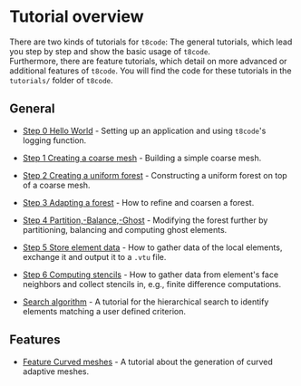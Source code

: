 # Tutorial overview

There are two kinds of tutorials for `t8code`: The general tutorials, which lead you step by step and show the basic usage of `t8code`.  
Furthermore, there are feature tutorials, which detail on more advanced or additional features of `t8code`.
You will find the code for these tutorials in the `tutorials/` folder of `t8code`.

## General

 - [Step 0   Hello World](https://github.com/holke/t8code/wiki/Step-0---Hello-World) - Setting up an application and using `t8code`'s logging function.

 - [Step 1   Creating a coarse mesh](https://github.com/holke/t8code/wiki/Step-1---Creating-a-coarse-mesh) - 
Building a simple coarse mesh.

 - [Step 2   Creating a uniform forest](https://github.com/holke/t8code/wiki/Step-2---Creating-a-uniform-forest) - 
Constructing a uniform forest on top of a coarse mesh.

 - [Step 3   Adapting a forest](https://github.com/holke/t8code/wiki/Step-3---Adapting-a-forest) - 
How to refine and coarsen a forest.

 - [Step 4   Partition,-Balance,-Ghost](https://github.com/holke/t8code/wiki/Step-4---Partition,-Balance,-Ghost) - 
Modifying the forest further by partitioning, balancing and computing ghost elements.

 - [Step 5   Store element data](https://github.com/holke/t8code/wiki/Step-5---Store-element-data) - 
How to gather data of the local elements, exchange it and output it to a `.vtu` file.  

 - [Step 6   Computing stencils](https://github.com/DLR-AMR/t8code/wiki/Step-6-Computing-stencils) - 
How to gather data from element's face neighbors and collect stencils in, e.g., finite difference computations. 

 - [Search algorithm](https://github.com/holke/t8code/wiki/Tutorial:-Search) - 
A tutorial for the hierarchical search to identify elements matching a user defined criterion.

## Features

 - [Feature   Curved meshes](https://github.com/DLR-AMR/t8code/wiki/Feature---Curved-meshes) - 
A tutorial about the generation of curved adaptive meshes.